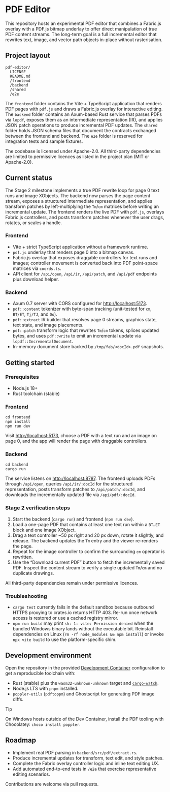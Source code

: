 # PDF Editor

This repository hosts an experimental PDF editor that combines a Fabric.js overlay with a PDF.js bitmap underlay to offer direct manipulation of true PDF content streams. The long-term goal is a full incremental editor that rewrites text, image, and vector path objects in-place without rasterisation.

## Project layout

```
pdf-editor/
  LICENSE
  README.md
  /frontend
  /backend
  /shared
  /e2e
```

The `frontend` folder contains the Vite + TypeScript application that renders PDF pages with `pdf.js` and draws a Fabric.js overlay for interactive editing. The `backend` folder contains an Axum-based Rust service that parses PDFs via `lopdf`, exposes them as an intermediate representation (IR), and applies JSON patch operations to produce incremental PDF updates. The `shared` folder holds JSON schema files that document the contracts exchanged between the frontend and backend. The `e2e` folder is reserved for integration tests and sample fixtures.

The codebase is licensed under Apache-2.0. All third-party dependencies are limited to permissive licences as listed in the project plan (MIT or Apache-2.0).

## Current status

The Stage&nbsp;2 milestone implements a true PDF rewrite loop for page&nbsp;0 text runs and image XObjects. The backend now parses the page content stream, exposes a structured intermediate representation, and applies transform patches by left-multiplying the `Tm`/`cm` matrices before writing an incremental update. The frontend renders the live PDF with `pdf.js`, overlays Fabric.js controllers, and posts transform patches whenever the user drags, rotates, or scales a handle.

### Frontend

* Vite + strict TypeScript application without a framework runtime.
* `pdf.js` underlay that renders page&nbsp;0 into a bitmap canvas.
* Fabric.js overlay that exposes draggable controllers for text runs and images; controller movement is converted back into PDF point-space matrices via `coords.ts`.
* API client for `/api/open`, `/api/ir`, `/api/patch`, and `/api/pdf` endpoints plus download helper.

### Backend

* Axum 0.7 server with CORS configured for <http://localhost:5173>.
* `pdf::content` tokenizer with byte-span tracking (unit-tested for `cm`, `BT/ET`, `Tj/TJ`, and `Do`).
* `pdf::extract` IR builder that resolves page&nbsp;0 streams, graphics state, text state, and image placements.
* `pdf::patch` transform logic that rewrites `Tm`/`cm` tokens, splices updated bytes, and uses `pdf::write` to emit an incremental update via `lopdf::IncrementalDocument`.
* In-memory document store backed by `/tmp/fab/<docId>.pdf` snapshots.

## Getting started

### Prerequisites

* Node.js 18+
* Rust toolchain (stable)

### Frontend

```
cd frontend
npm install
npm run dev
```

Visit <http://localhost:5173>, choose a PDF with a text run and an image on page&nbsp;0, and the app will render the page with draggable controllers.

### Backend

```
cd backend
cargo run
```

The service listens on <http://localhost:8787>. The frontend uploads PDFs through `/api/open`, queries `/api/ir/:docId` for the structured representation, posts transform patches to `/api/patch/:docId`, and downloads the incrementally updated file via `/api/pdf/:docId`.

### Stage&nbsp;2 verification steps

1. Start the backend (`cargo run`) and frontend (`npm run dev`).
2. Load a one-page PDF that contains at least one text run within a `BT…ET` block and one image XObject.
3. Drag a text controller ~50&nbsp;px right and 20&nbsp;px down, rotate it slightly, and release. The backend updates the `Tm` entry and the viewer re-renders the page.
4. Repeat for the image controller to confirm the surrounding `cm` operator is rewritten.
5. Use the “Download current PDF” button to fetch the incrementally saved PDF. Inspect the content stream to verify a single updated `Tm`/`cm` and no duplicate drawings.

All third-party dependencies remain under permissive licences.

### Troubleshooting

* `cargo test` currently fails in the default sandbox because outbound HTTPS proxying to crates.io returns HTTP 403. Re-run once network access is restored or use a cached registry mirror.
* `npm run build` may print `sh: 1: vite: Permission denied` when the bundled Windows binary lands without the executable bit. Reinstall dependencies on Linux (`rm -rf node_modules && npm install`) or invoke `npx vite build` to use the platform-specific shim.

## Development environment

Open the repository in the provided [Development Container](https://containers.dev/) configuration to get a reproducible toolchain with:

* Rust (stable) plus the `wasm32-unknown-unknown` target and [`cargo-watch`](https://github.com/watchexec/cargo-watch).
* Node.js LTS with `pnpm` installed.
* `poppler-utils` (`pdftoppm`) and Ghostscript for generating PDF image diffs.

> [!TIP]
> On Windows hosts outside of the Dev Container, install the PDF tooling with Chocolatey: `choco install poppler`.

## Roadmap

* Implement real PDF parsing in `backend/src/pdf/extract.rs`.
* Produce incremental updates for transform, text edit, and style patches.
* Complete the Fabric overlay controller logic and inline text editing UX.
* Add automated end-to-end tests in `/e2e` that exercise representative editing scenarios.

Contributions are welcome via pull requests.
